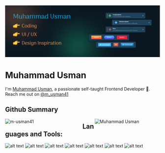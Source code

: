 ![Frontend Design](https://github.com/m-usman41/m-usman41/blob/main/banner.png)

# Muhammad Usman
I'm [Muhammad Usman](https://github.com/usman-web/), a passionate self-taught Frontend Developer :rocket:. Reach me out on [@m_usman41](https://twitter.com/@m_usman41)

## Github Summary

<span>
  <p><img align="right" width="42%" src="https://github-readme-stats.vercel.app/api/top-langs?username=m-usman41&show_icons=true&locale=en&layout=compact" alt="Muhammad Usman" /></p>
<p><img align="left" width="50%" src="https://github-readme-streak-stats.herokuapp.com/?user=m-usman41&" alt="m-usman41" /></p>
</span>

## Languages and Tools:

![alt text](https://img.shields.io/badge/HTML5-E34F26?style=for-the-badge&logo=html5&logoColor=white)
![alt text](https://img.shields.io/badge/CSS3-1572B6?style=for-the-badge&logo=css3&logoColor=white)
![alt text](https://img.shields.io/badge/Sass-CC6699?style=for-the-badge&logo=sass&logoColor=white)
![alt text](https://img.shields.io/badge/JavaScript-323330?style=for-the-badge&logo=javascript&logoColor=F7DF1E)
![alt text](https://img.shields.io/badge/React-20232A?style=for-the-badge&logo=react&logoColor=61DAFB)
![alt text](https://img.shields.io/badge/Material--UI-0081CB?style=for-the-badge&logo=material-ui&logoColor=white)
![alt text](https://img.shields.io/badge/Visual--Studio--Code-20232A?style=for-the-badge&logo=visual-studio-code&logoColor=007ACC)
